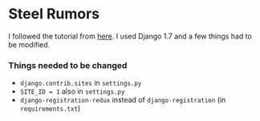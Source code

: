 # Steel Rumors

I followed the tutorial from [here](http://arunrocks.com/building-a-hacker-news-clone-in-django-part-1/). I used Django 1.7 and a few things had to be modified.

### Things needed to be changed
- `django.contrib.sites` in `settings.py`
- `SITE_ID = 1` also in `settings.py`
- `django-registration-redux` instead of `django-registration` (in `requirements.txt`)